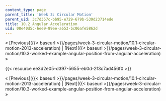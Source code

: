 ```yaml
---
content_type: page
parent_title: 'Week 3: Circular Motion'
parent_uid: 3c7d357c-bb95-e729-679b-539d23714ede
title: 10.2 Angular Acceleration
uid: 08e40d5c-6ee9-89ee-a653-bc06afe5862d
---
```


« [Previous]({{< baseurl >}}/pages/week-3-circular-motion/10.1-circular-motion-2013-acceleration) | [Next]({{< baseurl >}}/pages/week-3-circular-motion/10.3-worked-example-angular-position-from-angular-acceleration) »

{{< resource ee3d2e05-d397-5655-eb0d-2f3c7ad456f0 >}}

« [Previous]({{< baseurl >}}/pages/week-3-circular-motion/10.1-circular-motion-2013-acceleration) | [Next]({{< baseurl >}}/pages/week-3-circular-motion/10.3-worked-example-angular-position-from-angular-acceleration) »